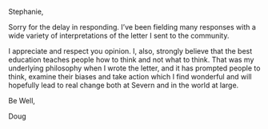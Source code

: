 Stephanie,

Sorry for the delay in responding.  I’ve been fielding many responses with a wide variety of interpretations of the letter I sent to the community. 

I appreciate and respect you opinion.  I, also, strongly believe that the best education teaches people how to think and not what to think.  That was my underlying philosophy when I wrote the letter, and it has prompted people to think, examine their biases and take action which I find wonderful and will hopefully lead to real change both at Severn and in the world at large. 

Be Well,

Doug